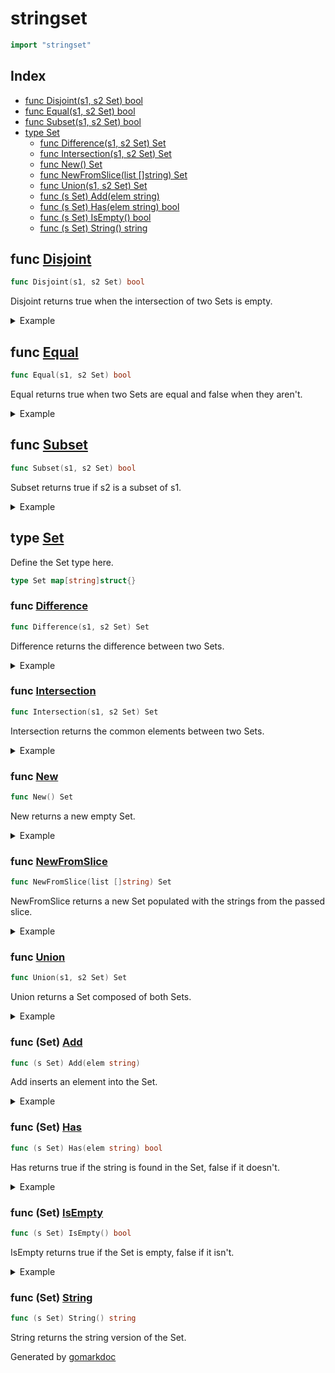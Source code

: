 <!-- Code generated by gomarkdoc. DO NOT EDIT -->

# stringset

```go
import "stringset"
```

## Index

- [func Disjoint(s1, s2 Set) bool](<#func-disjoint>)
- [func Equal(s1, s2 Set) bool](<#func-equal>)
- [func Subset(s1, s2 Set) bool](<#func-subset>)
- [type Set](<#type-set>)
  - [func Difference(s1, s2 Set) Set](<#func-difference>)
  - [func Intersection(s1, s2 Set) Set](<#func-intersection>)
  - [func New() Set](<#func-new>)
  - [func NewFromSlice(list []string) Set](<#func-newfromslice>)
  - [func Union(s1, s2 Set) Set](<#func-union>)
  - [func (s Set) Add(elem string)](<#func-set-add>)
  - [func (s Set) Has(elem string) bool](<#func-set-has>)
  - [func (s Set) IsEmpty() bool](<#func-set-isempty>)
  - [func (s Set) String() string](<#func-set-string>)


## func [Disjoint](<https://github.com/vpayno/exercism-workspace/blob/main/go/custom-set/custom_set.go#L116>)

```go
func Disjoint(s1, s2 Set) bool
```

Disjoint returns true when the intersection of two Sets is empty.

<details><summary>Example</summary>
<p>

```go
{
	slice1 := []string{"a", "b", "c"}
	slice2 := []string{"c", "d", "e"}
	set1 := NewFromSlice(slice1)
	set2 := NewFromSlice(slice2)

	fmt.Printf("Disjoint(%s, %s): %v\n", set1, set2, Disjoint(set1, set2))

	slice1 = []string{"a", "b", "c"}
	slice2 = []string{"d", "e", "f"}
	set1 = NewFromSlice(slice1)
	set2 = NewFromSlice(slice2)

	fmt.Printf("Disjoint(%s, %s): %v\n", set1, set2, Disjoint(set1, set2))

}
```

#### Output

```
Disjoint({"a", "b", "c"}, {"c", "d", "e"}): false
Disjoint({"a", "b", "c"}, {"d", "e", "f"}): true
```

</p>
</details>

## func [Equal](<https://github.com/vpayno/exercism-workspace/blob/main/go/custom-set/custom_set.go#L121>)

```go
func Equal(s1, s2 Set) bool
```

Equal returns true when two Sets are equal and false when they aren't.

<details><summary>Example</summary>
<p>

```go
{
	slice1 := []string{"a", "b", "c"}
	set1 := NewFromSlice(slice1)

	slice2 := []string{"a", "b", "c"}
	set2 := NewFromSlice(slice2)

	fmt.Printf("Equal(%s, %s): %v\n", set1, set2, Equal(set1, set2))

	slice2 = []string{"a", "x", "c"}
	set2 = NewFromSlice(slice2)

	fmt.Printf("Equal(%s, %s): %v\n", set1, set2, Equal(set1, set2))

}
```

#### Output

```
Equal({"a", "b", "c"}, {"a", "b", "c"}): true
Equal({"a", "b", "c"}, {"a", "c", "x"}): false
```

</p>
</details>

## func [Subset](<https://github.com/vpayno/exercism-workspace/blob/main/go/custom-set/custom_set.go#L90>)

```go
func Subset(s1, s2 Set) bool
```

Subset returns true if s2 is a subset of s1.

<details><summary>Example</summary>
<p>

```go
{
	slice1 := []string{"a", "b", "c"}
	slice2 := []string{"a", "c"}
	set1 := NewFromSlice(slice1)
	set2 := NewFromSlice(slice2)

	fmt.Printf("Subset(%s, %s): %v\n", set1, set2, Subset(set1, set2))

}
```

#### Output

```
Subset({"a", "b", "c"}, {"a", "c"}): false
```

</p>
</details>

## type [Set](<https://github.com/vpayno/exercism-workspace/blob/main/go/custom-set/custom_set.go#L16>)

Define the Set type here.

```go
type Set map[string]struct{}
```

### func [Difference](<https://github.com/vpayno/exercism-workspace/blob/main/go/custom-set/custom_set.go#L153>)

```go
func Difference(s1, s2 Set) Set
```

Difference returns the difference between two Sets.

<details><summary>Example</summary>
<p>

```go
{
	slice1 := []string{"a", "b", "c"}
	slice2 := []string{"c", "d", "e"}
	set1 := NewFromSlice(slice1)
	set2 := NewFromSlice(slice2)

	fmt.Printf("Difference(%s, %s): %s\n", set1, set2, Difference(set1, set2))

}
```

#### Output

```
Difference({"a", "b", "c"}, {"c", "d", "e"}): {"a", "b"}
```

</p>
</details>

### func [Intersection](<https://github.com/vpayno/exercism-workspace/blob/main/go/custom-set/custom_set.go#L136>)

```go
func Intersection(s1, s2 Set) Set
```

Intersection returns the common elements between two Sets.

<details><summary>Example</summary>
<p>

```go
{
	slice1 := []string{"a", "b", "c"}
	slice2 := []string{"c", "d", "e"}
	set1 := NewFromSlice(slice1)
	set2 := NewFromSlice(slice2)

	fmt.Printf("Intersection(%s, %s): %s\n", set1, set2, Intersection(set1, set2))

}
```

#### Output

```
Intersection({"a", "b", "c"}, {"c", "d", "e"}): {"c"}
```

</p>
</details>

### func [New](<https://github.com/vpayno/exercism-workspace/blob/main/go/custom-set/custom_set.go#L19>)

```go
func New() Set
```

New returns a new empty Set.

<details><summary>Example</summary>
<p>

```go
{
	set := New()

	fmt.Printf("set: %s\n", set.String())

}
```

#### Output

```
set: {}
```

</p>
</details>

### func [NewFromSlice](<https://github.com/vpayno/exercism-workspace/blob/main/go/custom-set/custom_set.go#L24>)

```go
func NewFromSlice(list []string) Set
```

NewFromSlice returns a new Set populated with the strings from the passed slice.

<details><summary>Example</summary>
<p>

```go
{
	slice := []string{"a", "b", "c"}
	set := NewFromSlice(slice)

	fmt.Printf("slice: %s\n", set.String())
	fmt.Printf("  set: %s\n", set.String())

}
```

#### Output

```
slice: {"a", "b", "c"}
  set: {"a", "b", "c"}
```

</p>
</details>

### func [Union](<https://github.com/vpayno/exercism-workspace/blob/main/go/custom-set/custom_set.go#L166>)

```go
func Union(s1, s2 Set) Set
```

Union returns a Set composed of both Sets.

<details><summary>Example</summary>
<p>

```go
{
	slice1 := []string{"a", "b", "c"}
	slice2 := []string{"c", "d", "e"}
	set1 := NewFromSlice(slice1)
	set2 := NewFromSlice(slice2)

	fmt.Printf("Union(%s, %s): %s\n", set1, set2, Union(set1, set2))

}
```

#### Output

```
Union({"a", "b", "c"}, {"c", "d", "e"}): {"a", "b", "c", "d", "e"}
```

</p>
</details>

### func \(Set\) [Add](<https://github.com/vpayno/exercism-workspace/blob/main/go/custom-set/custom_set.go#L84>)

```go
func (s Set) Add(elem string)
```

Add inserts an element into the Set.

<details><summary>Example</summary>
<p>

```go
{
	s1 := New()

	s1.Add("a")
	fmt.Printf("s1.Add(a): %s\n", s1.String())

	s1.Add("b")
	fmt.Printf("s1.Add(b): %s\n", s1.String())

	s1.Add("c")
	fmt.Printf("s1.Add(c): %s\n", s1.String())

}
```

#### Output

```
s1.Add(a): {"a"}
s1.Add(b): {"a", "b"}
s1.Add(c): {"a", "b", "c"}
```

</p>
</details>

### func \(Set\) [Has](<https://github.com/vpayno/exercism-workspace/blob/main/go/custom-set/custom_set.go#L77>)

```go
func (s Set) Has(elem string) bool
```

Has returns true if the string is found in the Set, false if it doesn't.

<details><summary>Example</summary>
<p>

```go
{
	slice := []string{"a", "b", "c"}
	s1 := NewFromSlice(slice)

	fmt.Printf("s1.Has(a): %v\n", s1.Has("a"))
	fmt.Printf("s1.Has(b): %v\n", s1.Has("b"))
	fmt.Printf("s1.Has(c): %v\n", s1.Has("c"))
	fmt.Printf("s1.Has(z): %v\n", s1.Has("z"))

}
```

#### Output

```
s1.Has(a): true
s1.Has(b): true
s1.Has(c): true
s1.Has(z): false
```

</p>
</details>

### func \(Set\) [IsEmpty](<https://github.com/vpayno/exercism-workspace/blob/main/go/custom-set/custom_set.go#L72>)

```go
func (s Set) IsEmpty() bool
```

IsEmpty returns true if the Set is empty, false if it isn't.

<details><summary>Example</summary>
<p>

```go
{
	s1 := New()

	slice := []string{"a", "b", "c"}
	s2 := NewFromSlice(slice)

	fmt.Printf("s1.IsEmpty(): %v\n", s1.IsEmpty())
	fmt.Printf("s2.IsEmpty(): %v\n", s2.IsEmpty())

}
```

#### Output

```
s1.IsEmpty(): true
s2.IsEmpty(): false
```

</p>
</details>

### func \(Set\) [String](<https://github.com/vpayno/exercism-workspace/blob/main/go/custom-set/custom_set.go#L35>)

```go
func (s Set) String() string
```

String returns the string version of the Set.



Generated by [gomarkdoc](<https://github.com/princjef/gomarkdoc>)
